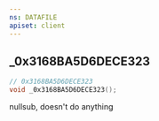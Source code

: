 ```yaml
---
ns: DATAFILE
apiset: client
---
```

## _0x3168BA5D6DECE323

```c
// 0x3168BA5D6DECE323
void _0x3168BA5D6DECE323();
```

nullsub, doesn't do anything




